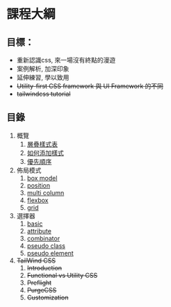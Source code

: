 # 課程大綱

## 目標：

-   重新認識css, 來一場沒有終點的漫遊
-   案例解析, 加深印象
-   延伸練習, 學以致用
-   ~~Utility-first CSS framework 與 UI Framework 的不同~~
-   ~~tailwindcss tutorial~~

## 目錄

1. 概覽
    1. [層疊樣式表](1_guide/1_css.md)
    2. [如何添加樣式](1_guide/2_howToAdd.md)
    3. [優先順序](1_guide/3_priority.md)
2. 佈局模式
    1. [box model](2_layout/1_boxModel.md)
    2. [position](2_layout/2_position.md)
    3. [multi column](2_layout/3_multiColumn.md)
    4. [flexbox](2_layout/4_flexbox.md)
    5. [grid](2_layout/5_grid.md)
3. 選擇器
    1. [basic](3_selector/1_basic.md)
    2. [attribute](3_selector/2_attribute.md)
    3. [combinator](3_selector/3_combinator.md)
    4. [pseudo class](3_selector/4_pseudoClass.md)
    5. [pseudo element](3_selector/5_pseudoElement.md)
4. ~~TailWind CSS~~
    1. ~~Introduction~~
    2. ~~Functional vs Utility CSS~~
    3. ~~Preflight~~
    4. ~~PurgeCSS~~
    5. ~~Customization~~
